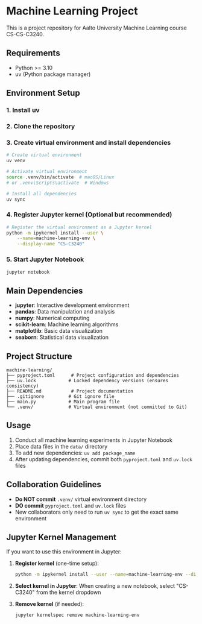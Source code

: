 # Machine Learning Project

This is a project repository for Aalto University Machine Learning course CS-CS-C3240.

## Requirements

- Python >= 3.10
- uv (Python package manager)

## Environment Setup

### 1. Install uv

### 2. Clone the repository

### 3. Create virtual environment and install dependencies
```bash
# Create virtual environment
uv venv

# Activate virtual environment
source .venv/bin/activate  # macOS/Linux
# or .venv\Scripts\activate  # Windows

# Install all dependencies
uv sync
```

### 4. Register Jupyter kernel (Optional but recommended)
```bash
# Register the virtual environment as a Jupyter kernel
python -m ipykernel install --user \
    --name=machine-learning-env \
    --display-name "CS-C3240"
```

### 5. Start Jupyter Notebook
```bash
jupyter notebook
```

## Main Dependencies

- **jupyter**: Interactive development environment
- **pandas**: Data manipulation and analysis
- **numpy**: Numerical computing
- **scikit-learn**: Machine learning algorithms
- **matplotlib**: Basic data visualization
- **seaborn**: Statistical data visualization

## Project Structure

```
machine-learning/
├── pyproject.toml      # Project configuration and dependencies
├── uv.lock            # Locked dependency versions (ensures consistency)
├── README.md           # Project documentation
├── .gitignore         # Git ignore file
├── main.py            # Main program file
└── .venv/             # Virtual environment (not committed to Git)
```

## Usage

1. Conduct all machine learning experiments in Jupyter Notebook
2. Place data files in the `data/` directory
3. To add new dependencies: `uv add package_name`
4. After updating dependencies, commit both `pyproject.toml` and `uv.lock` files

## Collaboration Guidelines

- **Do NOT commit** `.venv/` virtual environment directory
- **DO commit** `pyproject.toml` and `uv.lock` files
- New collaborators only need to run `uv sync` to get the exact same environment

## Jupyter Kernel Management

If you want to use this environment in Jupyter:

1. **Register kernel** (one-time setup):
   ```bash
   python -m ipykernel install --user --name=machine-learning-env --display-name "CS-C3240"
   ```

2. **Select kernel in Jupyter**: When creating a new notebook, select "CS-C3240" from the kernel dropdown

3. **Remove kernel** (if needed):
   ```bash
   jupyter kernelspec remove machine-learning-env
   ```